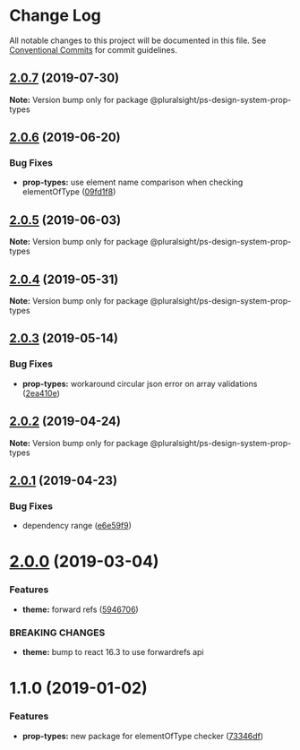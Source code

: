 # Change Log

All notable changes to this project will be documented in this file.
See [Conventional Commits](https://conventionalcommits.org) for commit guidelines.

## [2.0.7](https://github.com/pluralsight/design-system/compare/@pluralsight/ps-design-system-prop-types@2.0.6...@pluralsight/ps-design-system-prop-types@2.0.7) (2019-07-30)

**Note:** Version bump only for package @pluralsight/ps-design-system-prop-types





## [2.0.6](https://github.com/pluralsight/design-system/compare/@pluralsight/ps-design-system-prop-types@2.0.5...@pluralsight/ps-design-system-prop-types@2.0.6) (2019-06-20)


### Bug Fixes

* **prop-types:** use element name comparison when checking elementOfType ([09fd1f8](https://github.com/pluralsight/design-system/commit/09fd1f8))





## [2.0.5](https://github.com/pluralsight/design-system/compare/@pluralsight/ps-design-system-prop-types@2.0.4...@pluralsight/ps-design-system-prop-types@2.0.5) (2019-06-03)

**Note:** Version bump only for package @pluralsight/ps-design-system-prop-types





## [2.0.4](https://github.com/pluralsight/design-system/compare/@pluralsight/ps-design-system-prop-types@2.0.3...@pluralsight/ps-design-system-prop-types@2.0.4) (2019-05-31)

**Note:** Version bump only for package @pluralsight/ps-design-system-prop-types





## [2.0.3](https://github.com/pluralsight/design-system/compare/@pluralsight/ps-design-system-prop-types@2.0.2...@pluralsight/ps-design-system-prop-types@2.0.3) (2019-05-14)


### Bug Fixes

* **prop-types:** workaround circular json error on array validations ([2ea410e](https://github.com/pluralsight/design-system/commit/2ea410e))





## [2.0.2](https://github.com/pluralsight/design-system/compare/@pluralsight/ps-design-system-prop-types@2.0.1...@pluralsight/ps-design-system-prop-types@2.0.2) (2019-04-24)

**Note:** Version bump only for package @pluralsight/ps-design-system-prop-types





## [2.0.1](https://github.com/pluralsight/design-system/compare/@pluralsight/ps-design-system-prop-types@2.0.0...@pluralsight/ps-design-system-prop-types@2.0.1) (2019-04-23)


### Bug Fixes

* dependency range ([e6e59f9](https://github.com/pluralsight/design-system/commit/e6e59f9))





# [2.0.0](https://github.com/pluralsight/design-system/compare/@pluralsight/ps-design-system-prop-types@1.1.0...@pluralsight/ps-design-system-prop-types@2.0.0) (2019-03-04)


### Features

* **theme:** forward refs ([5946706](https://github.com/pluralsight/design-system/commit/5946706))


### BREAKING CHANGES

* **theme:** bump to react 16.3 to use forwardrefs api





# 1.1.0 (2019-01-02)


### Features

* **prop-types:** new package for elementOfType checker ([73346df](https://github.com/pluralsight/design-system/commit/73346df))
